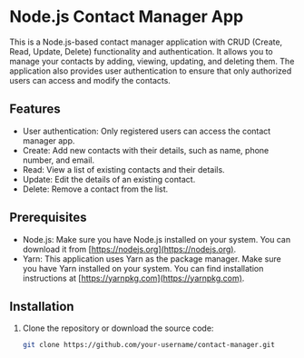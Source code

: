 # Node.js Contact Manager App

This is a Node.js-based contact manager application with CRUD (Create, Read, Update, Delete) functionality and authentication. It allows you to manage your contacts by adding, viewing, updating, and deleting them. The application also provides user authentication to ensure that only authorized users can access and modify the contacts.

## Features

- User authentication: Only registered users can access the contact manager app.
- Create: Add new contacts with their details, such as name, phone number, and email.
- Read: View a list of existing contacts and their details.
- Update: Edit the details of an existing contact.
- Delete: Remove a contact from the list.

## Prerequisites

- Node.js: Make sure you have Node.js installed on your system. You can download it from [https://nodejs.org](https://nodejs.org).
- Yarn: This application uses Yarn as the package manager. Make sure you have Yarn installed on your system. You can find installation instructions at [https://yarnpkg.com](https://yarnpkg.com).

## Installation

1. Clone the repository or download the source code:

   ```bash
   git clone https://github.com/your-username/contact-manager.git
   ```

